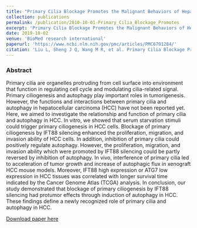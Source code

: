 ```yaml
---
title: "Primary Cilia Blockage Promotes the Malignant Behaviors of Hepatocellular Carcinoma via Induction of Autophagy"
collection: publications
permalink: /publication/2010-10-01-Primary_Cilia_Blockage_Promotes
excerpt: 'Primary Cilia Blockage Promotes the Malignant Behaviors of Hepatocellular Carcinoma via Induction of Autophagy'
date: 2019-10-02
venue: 'BioMed research international'
paperurl: 'https://www.ncbi.nlm.nih.gov/pmc/articles/PMC6791284/'
citation: 'Liu L, Sheng J Q, Wang M R, et al. Primary Cilia Blockage Promotes the Malignant Behaviors of Hepatocellular Carcinoma via Induction of Autophagy[J]. BioMed research international, 2019, 2019.'
---
```

### **Abstract**
Primary cilia are organelles protruding from cell surface into environment that function in regulating cell cycle and modulating cilia-related signal. Primary ciliogenesis and autophagy play important roles in tumorigenesis. However, the functions and interactions between primary cilia and autophagy in hepatocellular carcinoma (HCC) have not been reported yet. Here, we aimed to investigate the relationship and function of primary cilia and autophagy in HCC. In vitro, we showed that serum starvation stimuli could trigger primary ciliogenesis in HCC cells. Blockage of primary ciliogenesis by IFT88 silencing enhanced the proliferation, migration, and invasion ability of HCC cells. In addition, inhibition of primary cilia could positively regulate autophagy. However, the proliferation, migration, and invasion ability which were promoted by IFT88 silencing could be partly reversed by inhibition of autophagy. In vivo, interference of primary cilia led to acceleration of tumor growth and increase of autophagic flux in xenograft HCC mouse models. Moreover, IFT88 high expression or ATG7 low expression in HCC tissues was correlated with longer survival time indicated by the Cancer Genome Atlas (TCGA) analysis. In conclusion, our study demonstrated that blockage of primary ciliogenesis by IFT88 silencing had protumor effects through induction of autophagy in HCC. These findings define a newly recognized role of primary cilia and autophagy in HCC.

[Download paper here](https://www.ncbi.nlm.nih.gov/pmc/articles/PMC6791284/)

